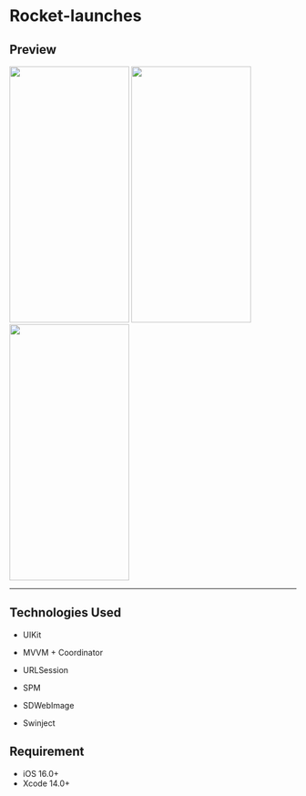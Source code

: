 # Rocket-launches


## Preview

<img src="https://github.com/VahDar/Rocket-launches/assets/118889967/da72b793-1785-49a8-bd52-4c1e8caeacdc" width="210" height="450">
<img src="https://github.com/VahDar/Rocket-launches/assets/118889967/a40cb688-5e82-45a3-9acf-aa7ce99aa022" width="210" height="450">
<img src="https://github.com/VahDar/Rocket-launches/assets/118889967/a801cef4-5109-45f2-8f94-8348a12e59d8" width="210" height="450">


---


## Technologies Used

- UIKit

- MVVM + Coordinator

- URLSession

- SPM

- SDWebImage

- Swinject

## Requirement

- iOS 16.0+
- Xcode 14.0+
